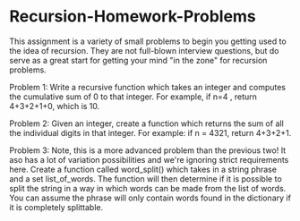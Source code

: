 # Recursion-Homework-Problems

This assignment is a variety of small problems to begin you getting used to the idea of recursion. They are not full-blown interview questions, but do serve as a great start for getting your mind "in the zone" for recursion problems.

Problem 1: Write a recursive function which takes an integer and computes the cumulative sum of 0 to that integer. For example, if n=4 , return 4+3+2+1+0, which is 10.

Problem 2: Given an integer, create a function which returns the sum of all the individual digits in that integer. For example: if n = 4321, return 4+3+2+1.

Problem 3: Note, this is a more advanced problem than the previous two! It aso has a lot of variation possibilities and we're ignoring strict requirements here. Create a function called word_split() which takes in a string phrase and a set list_of_words. The function will then determine if it is possible to split the string in a way in which words can be made from the list of words. You can assume the phrase will only contain words found in the dictionary if it is completely splittable.
